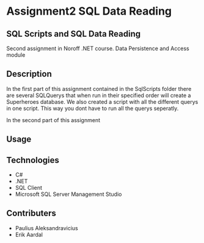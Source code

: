 # Assignment2 SQL Data Reading

## SQL Scripts and SQL Data Reading 
Second assignment in Noroff .NET course. Data Persistence and Access module

## Description
In the first part of this assignment contained in the SqlScripts folder there are several SQLQuerys
that when run in their specified order will create a Superheroes database. We also created a script with
all the different querys in one script. This way you dont have to run all the querys seperatly.

In the second part of this assignment 

## Usage

## Technologies
* C#
* .NET
* SQL Client
* Microsoft SQL Server Management Studio


## Contributers
* Paulius Aleksandravicius
* Erik Aardal

